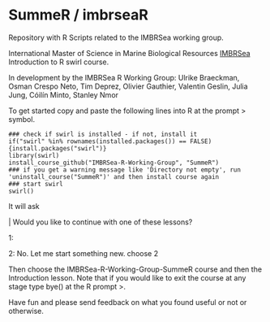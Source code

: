 # SummeR / imbrseaR
Repository with R Scripts related to the IMBRSea working group. 

International Master of Science in Marine Biological Resources [IMBRSea](http://www.imbrsea.eu/) Introduction to R swirl course.

In development by the IMBRSea R Working Group: Ulrike Braeckman, Osman Crespo Neto, Tim Deprez, Olivier Gauthier, Valentin Geslin, Julia Jung, Cóilín Minto, Stanley Nmor

To get started copy and paste the following lines into R at the prompt > symbol.

```
### check if swirl is installed - if not, install it
if("swirl" %in% rownames(installed.packages()) == FALSE) {install.packages("swirl")}
library(swirl)
install_course_github("IMBRSea-R-Working-Group", "SummeR")
### if you get a warning message like 'Directory not empty', run 'uninstall_course("SummeR")' and then install course again
### start swirl
swirl()
```
It will ask

| Would you like to continue with one of these lessons?

1: <some lesson>

2: No. Let me start something new.
choose 2

Then choose the IMBRSea-R-Working-Group-SummeR course and then the Introduction lesson. Note that if you would like to exit the course at any stage type bye() at the R prompt >.

Have fun and please send feedback on what you found useful or not or otherwise.
